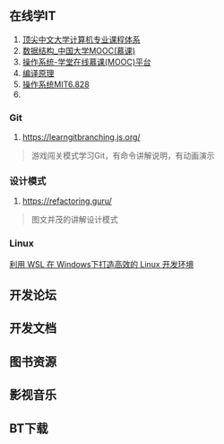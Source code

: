 ## 在线学IT

1. [顶尖中文大学计算机专业课程体系](https://study.163.com/curricula/cs.htm?from=study)
2. [数据结构_中国大学MOOC(慕课)](https://link.zhihu.com/?target=http%3A//www.icourse163.org/course/zju-93001%23/info)
3. [操作系统-学堂在线慕课(MOOC)平台](https://link.zhihu.com/?target=http%3A//www.xuetangx.com/courses/course-v1%3ATsinghuaX%2B30240243X_tv%2B2015_T1/about)
4. [编译原理](https://link.zhihu.com/?target=https%3A//www.coursera.org/course/compilers)
5. [操作系统MIT6.828](https://pdos.csail.mit.edu/6.828/2018/schedule.html)
6. 

### Git

1. https://learngitbranching.js.org/

> 游戏闯关模式学习Git，有命令讲解说明，有动画演示



### 设计模式

1. https://refactoring.guru/  

> 图文并茂的讲解设计模式



### Linux
[利用 WSL 在 Windows下打造高效的 Linux 开发环境](https://www.cnblogs.com/javanoob/p/wsl.html)





## 开发论坛 





## 开发文档



## 图书资源



## 影视音乐



## BT下载

